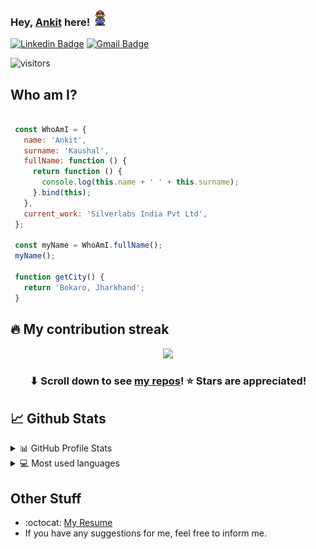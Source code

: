 ### Hey, [Ankit](https://www.ankitkaushal.in/) here! <img src="https://github.com/ankit-kaushal/ankit-kaushal/blob/master/Assets/Mario_Hello_Big.gif" width="25px">

[![Linkedin Badge](https://img.shields.io/badge/-ankit-blue?style=flat-square&logo=Linkedin&logoColor=white&link=https://www.linkedin.com/in/ankit-kaushal/)](https://www.linkedin.com/in/ankit-kaushal/) [![Gmail Badge](https://img.shields.io/badge/-ankitkaushal288@gmail.com-c14438?style=flat-square&logo=Gmail&logoColor=white&link=mailto:ankitkaushal288@gmail.com)](mailto:ankitkaushal288@gmail.com)
<p align="left"> 
  
  ![visitors](https://visitor-badge.laobi.icu/badge?page_id=ankit-kaushal) 
  
</p>


 ## Who am I?
 ```javascript

  const WhoAmI = {
    name: 'Ankit',
    surname: 'Kaushal',
    fullName: function () {
      return function () {
        console.log(this.name + ' ' + this.surname);
      }.bind(this);
    },
    current_work: 'Silverlabs India Pvt Ltd',
  };

  const myName = WhoAmI.fullName();
  myName();
	
  function getCity() {
    return 'Bokaro, Jharkhand';
  }

 ```

## 🔥 My contribution streak

<p align="center">
  <a href="https://github.com/ankit-kaushal/github-readme-streak-stats">
    <img src="https://streak-stats.vercel.app/?user=ankit-kaushal&theme=default&hide_border=false"/>
  </a>
</p>

<h3 align="center">⬇ Scroll down to see <a href="https://github.com/ankit-kaushal?tab=repositories">my repos</a>! ⭐ Stars are appreciated!</h3>


## 📈 Github Stats

<!-- https://github.com/anuraghazra/github-readme-stats -->
<details>
  <summary>📊 GitHub Profile Stats</summary>
  <br/>
  <a href="https://github.com/ankit-kaushal/github-readme-stats"><img alt="ankit-kaushal's Github Stats" src="https://github-readme-stats.vercel.app/api?username=ankit-kaushal&show_icons=true&count_private=true&hide=" /></a>https://streak-stats.vercel.app/?user=ankit-kaushal&theme=default&hide_border=false
</details>

<details> 
  <summary>💻 Most used languages</summary>
  <br/>
  <a href="https://github.com/ankit-kaushal/github-readme-stats"><img alt="Ankit Kaushal's Top Languages" src="https://github-readme-stats.vercel.app/api/top-langs/?username=ankit-kaushal&langs_count=10&layout=compact#" /></a>
  <br/>
  <b>Note:</b> This chart is only a metric of which languages my public code on GitHub consists of and does not reflect my experience or skill level.
</details>

## Other Stuff
  - :octocat: [My Resume](https://kpin.in/ankits_resume)
  - If you have any suggestions for me, feel free to inform me.
